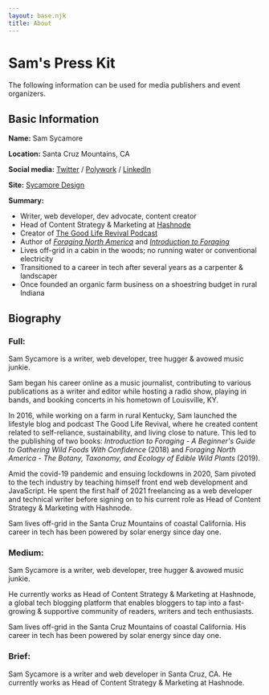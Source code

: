 ```yaml
---
layout: base.njk
title: About
---
```


# Sam's Press Kit

The following information can be used for media publishers and event organizers.

## Basic Information

**Name:** Sam Sycamore

**Location:** Santa Cruz Mountains, CA

**Social media:** [Twitter](https://www.twitter.com/tanoaksam) / [Polywork](https://work.sycamore.design) / [LinkedIn](https://www.linkedin.com/in/samuelsycamore)

**Site:** [Sycamore Design](https://www.sycamore.design)

**Summary:**

- Writer, web developer, dev advocate, content creator
- Head of Content Strategy & Marketing at [Hashnode](https://www.hashnode.com)
- Creator of [The Good Life Revival Podcast](https://www.thegoodliferevival.com)
- Author of *[Foraging North America](https://thegoodliferevival.com/shop/fna)* and *[Introduction to Foraging](https://thegoodliferevival.com/shop/foraging)*
- Lives off-grid in a cabin in the woods; no running water or conventional electricity
- Transitioned to a career in tech after several years as a carpenter & landscaper
- Once founded an organic farm business on a shoestring budget in rural Indiana

## Biography

### Full:

Sam Sycamore is a writer, web developer, tree hugger & avowed music junkie. 

Sam began his career online as a music journalist, contributing to various publications as a writer and editor while hosting a radio show, playing in bands, and booking concerts in his hometown of Louisville, KY.

In 2016, while working on a farm in rural Kentucky, Sam launched the lifestyle blog and podcast The Good Life Revival, where he created content related to self-reliance, sustainability, and living close to nature. This led to the publishing of two books: *Introduction to Foraging - A Beginner's Guide to Gathering Wild Foods With Confidence* (2018) and *Foraging North America - The Botany, Taxonomy, and Ecology of Edible Wild Plants* (2019).

Amid the covid-19 pandemic and ensuing lockdowns in 2020, Sam pivoted to the tech industry by teaching himself front end web development and JavaScript. He spent the first half of 2021 freelancing as a web developer and technical writer before signing on to his current role as Head of Content Strategy & Marketing with Hashnode.

Sam lives off-grid in the Santa Cruz Mountains of coastal California. His career in tech has been powered by solar energy since day one.

### Medium:

Sam Sycamore is a writer, web developer, tree hugger & avowed music junkie. 

He currently works as Head of Content Strategy & Marketing at Hashnode, a global tech blogging platform that enables bloggers to tap into a fast-growing & supportive community of readers, writers and tech enthusiasts.

Sam lives off-grid in the Santa Cruz Mountains of coastal California. His career in tech has been powered by solar energy since day one.

### Brief:

Sam Sycamore is a writer and web developer in Santa Cruz, CA. He currently works as Head of Content Strategy & Marketing at Hashnode.
